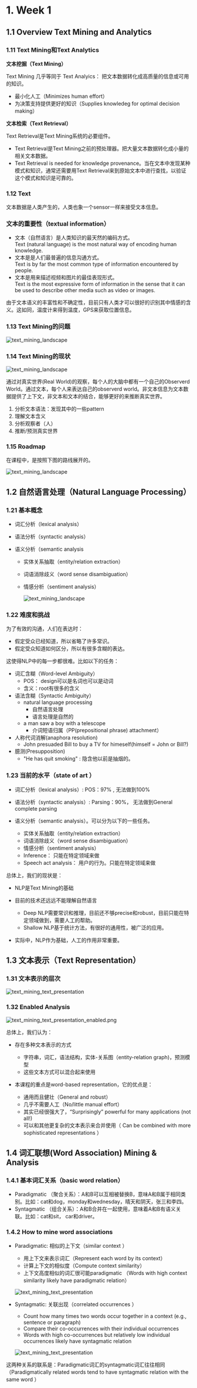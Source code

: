 # 1. Week 1

## 1.1 Overview Text Mining and Analytics

### 1.11 Text Mining和Text Analytics

**文本挖掘（Text Mining）**

Text Mining 几乎等同于 Text Analyics： 把文本数据转化成高质量的信息或可用的知识。

- 最小化人工（Minimizes human effort）
- 为决策支持提供更好的知识（Supplies knowledeg for optimal decision making）

**文本检索（Text Retrieval）**

Text Retrieval是Text Mining系统的必要组件。

- Text Retrieval是Text Mining之前的预处理器。把大量文本数据转化成小量的相关文本数据。
- Text Retrieval is needed for knowledge provenance。当在文本中发现某种模式和知识，通常还需要用Text Retrieval来到原始文本中进行查找，以验证这个模式和知识是可靠的。

### 1.12 Text 

文本数据是人类产生的，人类也象一个sensor一样来接受文本信息。

### 文本的重要性（textual information）

- 文本（自然语言）是人类知识的最天然的编码方式。    
Text (natural language) is the most natural way of encoding human knowledge.
- 文本是是人们最普遍的信息沟通方式。    
Text is by far the most common type of information encountered by people.
- 文本是用来描述视频和图片的最佳表现形式。   
Text is the most expressive form of information in the sense that it can be used to describe other media such as video or images. 

由于文本语义的丰富性和不确定性，目前只有人类才可以很好的识别其中情感的含义。这如同，温度计来得到温度，GPS来获取位置信息。

### 1.13 Text Mining的问题
![text_mining_landscape](image/text_mining_problem.png)

### 1.14 Text Mining的现状

![text_mining_landscape](image/text_mining_landscape.png)

通过对真实世界(Real World)的观察，每个人的大脑中都有一个自己的Observerd World。通过文本，每个人来表达自己的observerd world。非文本信息为文本数据提供了上下文，非文本和文本的结合，能够更好的来推断真实世界。

1. 分析文本语法：发现其中的一些pattern
2. 理解文本含义
3. 分析观察者（人）
4. 推断/预测真实世界

### 1.15 Roadmap

在课程中，是按照下图的路线展开的。

![text_mining_landscape](image/text_mining_roadmap.png)

## 1.2  自然语言处理（Natural Language Processing）

### 1.21 基本概念

- 词汇分析（lexical analysis）

- 语法分析（syntactic analysis）

- 语义分析（semantic analysis

  - 实体关系抽取（entity/relation extraction）

  - 词语消除歧义（word sense disambiguation）

  - 情感分析（sentiment analysis）

    ![text_mining_landscape](image/text_mining_basic_concept.png)

### 1.22 难度和挑战
为了有效的沟通，人们在表达时：
- 假定受众已经知道，所以省略了许多常识。
- 假定受众知道如何区分，所以有很多含糊的表达。

这使得NLP中的每一步都很难。比如以下的任务：

- 词汇含糊（Word-level  Ambiguity）
    - POS： design可以是名词也可以是动词
    - 含义：root有很多的含义
- 语法含糊（Syntactic Ambiguity）
    - natural language processing
        - 自然语言处理
        - 语言处理是自然的
    - a man saw a boy with a telescope
        - 介词短语归属（PP(prepositional phrase) attachment）
- 人称代词消解(anaphora resolution)
    - John presuaded Bill to buy a TV for himeself(himself = John or Bill?)
- 臆测(Presupposition)
    - "He has quit smoking" : 隐含他以前是抽烟的。

### 1.23 当前的水平（state of art ）

- 词汇分析（lexical analysis）: POS：97%  ,  无法做到100%

- 语法分析（syntactic analysis）: Parsing：90%， 无法做到General complete parsing

- 语义分析（semantic analysis）。可以分为以下的一些任务。
  - 实体关系抽取（entity/relation extraction）
  - 词语消除歧义（word sense disambiguation）
  - 情感分析（sentiment analysis）
  - Inference： 只能在特定领域来做
  - Speech act analysis： 用户的行为。只能在特定领域来做

总体上，我们的现状是：  
- NLP是Text Mining的基础

- 目前的技术还远远不能理解自然语言
  - Deep NLP需要常识和推理，目前还不够precise和robust，目前只能在特定领域做到，需要人工的帮助。
  - Shallow NLP基于统计方法，有很好的通用性，被广泛的应用。

- 实际中，NLP作为基础，人工的作用非常重要。

## 1.3  文本表示（Text Representation）

### 1.31 文本表示的层次

![text_mining_text_presentation](image/text_mining_text_presentation.png)

### 1.32 Enabled Analysis

![text_mining_text_presentation_enabled.png](image/text_mining_text_presentation_enabled.png)

总体上，我们认为：

- 存在多种文本表示的方式
  - 字符串，词汇，语法结构，实体-关系图（entity-relation graph)，预测模型
  - 这些文本方式可以混合起来使用

- 本课程的重点是word-based representation，它的优点是：
  - 通用而且健壮（General and robust）
  - 几乎不需要人工（No/little manual effort）
  - 其实已经很强大了，“Surprisingly” powerful for many applications (not all!)
  - 可以和其他更复杂的文本表示来合并使用（ Can be combined with more sophisticated representations ）

## 1.4 词汇联想(Word Association) Mining & Analysis

### 1.4.1 基本词汇关系（basic word relation）

- Paradigmatic （聚合关系）：A和B可以互相被替换B，意味A和B属于相同类别。比如：cat和dog，monday和wednesday，晴天和阴天，张三和李四。
- Syntagmatic （组合关系）：A和B合并在一起使用，意味着A和B有语义关联。比如：cat和sit， car和driver。

### 1.4.2 How to mine word associations 

- Paradigmatic: 相似的上下文（similar context ）

  - 用上下文来表示词汇（Represent each word by its context）
  - 计算上下文的相似度（Compute context similarity）
  - 上下文高度相似的词汇很可能paradigmatic （Words with high context similarity likely have paradigmatic relation）

  ![text_mining_text_presentation](image/text_mining_word_association_paradigmatic.png)

- Syntagmatic: 关联出现（correlated occurrences ）

  - Count how many times two words occur together in a context (e.g.,
    sentence or paragraph)
  - Compare their co-occurrences with their individual occurrences
  - Words with high co-occurrences but relatively low individual occurrences
    likely have syntagmatic relation 

  ![text_mining_text_presentation](image/text_mining_word_association_syntagmatic.png)

这两种关系的联系是：Paradigmatic词汇的syntagmatic词汇往往相同（Paradigmatically related words tend to have syntagmatic relation with the same word ）